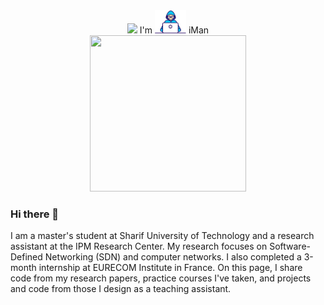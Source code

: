 <div align="center">
    <img src="https://capsule-render.vercel.app/api?type=waving&color=gradient&customColorList=6&height=120&section=header&text=Hello&fontSize=32&animation=fadeIn&fontAlignY=30">
      I'm 
     <img src="https://raw.githubusercontent.com/dev-akshat/archive/main/images/gifs/others/dev_boy.gif" width="50">
    iMan
</div>

<div align="center">
<img src="https://github.com/user-attachments/assets/54be7e7a-6e07-4bd0-8592-2ff2ad5394dd" width="250" height="250" />
</div>

### Hi there 👋
I am a master's student at Sharif University of Technology and a research assistant at the IPM Research Center. My research focuses on Software-Defined Networking (SDN) and computer networks. I also completed a 3-month internship at EURECOM Institute in France. On this page, I share code from my research papers, practice courses I've taken, and projects and code from those I design as a teaching assistant.
<!--
**mmdsbri98/mmdsbri98** is a ✨ _special_ ✨ repository because its `README.md` (this file) appears on your GitHub profile.

Here are some ideas to get you started:

- 🔭 I’m currently working on ...
- 🌱 I’m currently learning ...
- 👯 I’m looking to collaborate on ...
- 🤔 I’m looking for help with ...
- 💬 Ask me about ...
- 📫 How to reach me: ...
- 😄 Pronouns: ...
- ⚡ Fun fact: ...
-->
